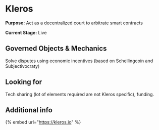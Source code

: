 # Kleros

**Purpose:** Act as a decentralized court to arbitrate smart contracts‌

**Current Stage:** Live‌

## Governed Objects & Mechanics <a id="governed-objects-and-mechanics"></a>

Solve disputes using economic incentives \(based on Schellingcoin and Subjectivocraty\)‌

## Looking for <a id="looking-for"></a>

Tech sharing \(lot of elements required are not Kleros specific\), funding.‌

## Additional info <a id="additional-info"></a>

{% embed url="https://kleros.io" %}



[  
](https://kleros.io/)

